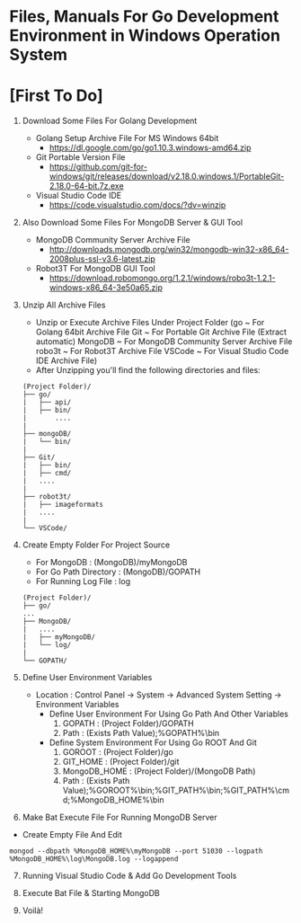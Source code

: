 # Files, Manuals For Go Development Environment in Windows Operation System

# [First To Do]
1. Download Some Files For Golang Development
   * Golang Setup Archive File For MS Windows 64bit
      - https://dl.google.com/go/go1.10.3.windows-amd64.zip
   * Git Portable Version File
      - https://github.com/git-for-windows/git/releases/download/v2.18.0.windows.1/PortableGit-2.18.0-64-bit.7z.exe
   * Visual Studio Code IDE
      - https://code.visualstudio.com/docs/?dv=winzip

2. Also Download Some Files For MongoDB Server & GUI Tool
   * MongoDB Community Server Archive File
      - http://downloads.mongodb.org/win32/mongodb-win32-x86_64-2008plus-ssl-v3.6-latest.zip
   * Robot3T For MongoDB GUI Tool
      - https://download.robomongo.org/1.2.1/windows/robo3t-1.2.1-windows-x86_64-3e50a65.zip

3. Unzip All Archive Files
   * Unzip or Execute Archive Files Under Project Folder
     (go  ~ For Golang 64bit Archive File
      Git ~ For Portable Git Archive File (Extract automatic)
      MongoDB ~ For MongoDB Community Server Archive File
      robo3t  ~ For Robot3T Archive File
      VSCode  ~ For Visual Studio Code IDE Archive File)
   * After Unzipping you'll find the following directories and files:
   ```
   (Project Folder)/
   ├── go/
   |   ├── api/
   |   ├── bin/
   |       ....
   |
   ├── mongoDB/
   |   └── bin/
   |
   ├── Git/
   |   ├── bin/
   |   ├── cmd/
   |   ....
   |
   ├── robot3t/
   |   ├── imageformats
   |   ....
   |
   └── VSCode/
   ```

4. Create Empty Folder For Project Source
   * For MongoDB : (MongoDB)/myMongoDB
   * For Go Path Directory : (MongoDB)/GOPATH
   * For Running Log File : log
   ```
   (Project Folder)/
   ├── go/
   ...
   ├── MongoDB/
   |   ....
   |   ├── myMongoDB/
   |   └── log/
   |
   └── GOPATH/
   ```

5. Define User Environment Variables
   * Location : Control Panel -> System -> Advanced System Setting -> Environment Variables
     - Define User Environment For Using Go Path And Other Variables
        1) GOPATH   : (Project Folder)/GOPATH
        2) Path     : (Exists Path Value);%GOPATH%\bin
     - Define System Environment For Using Go ROOT And Git
        1) GOROOT       : (Project Folder)/go
        2) GIT_HOME     : (Project Folder)/git
        3) MongoDB_HOME : (Project Folder)/(MongoDB Path)
        3) Path         : (Exists Path Value);%GOROOT%\bin;%GIT_PATH%\bin;%GIT_PATH%\cmd;%MongoDB_HOME%\bin

6. Make Bat Execute File For Running MongoDB Server
  * Create Empty File And Edit
  ```
  mongod --dbpath %MongoDB_HOME%\myMongoDB --port 51030 --logpath %MongoDB_HOME%\log\MongoDB.log --logappend
  ```

7. Running Visual Studio Code & Add Go Development Tools

8. Execute Bat File & Starting MongoDB

9. Voilà!                                     
                   
